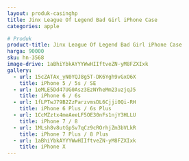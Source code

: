 ```yaml
---
layout: produk-casinghp
title: Jinx League Of Legend Bad Girl iPhone Case
categories: apple

# Produk
product-title: Jinx League Of Legend Bad Girl iPhone Case
harga: 90000
sku: hn-3568
image-drive: 1aBhiYbkAYYYWwHIIftveZN-yM8FZXIxk
gallery:
  - url: 15cZATAx_yN0YQJ8g5T-DK6Ygh9vGxO6X
    title: iPhone 5 / 5s / SE
  - url: 1eMLE5Dd47UG0Asz3EzNYheMm23uzjqJ5
    title: iPhone 6 / 6s
  - url: 1fLPTwJ79B2ZzParzvmsDL6Cjji0Qi-RH
    title: iPhone 6 Plus / 6s Plus
  - url: 1CcMZztx4meAeeLF5OE30nFs1njY3HLLU
    title: iPhone 7 / 8
  - url: 1MLsh8v8utGpSv7qCz9cROrhjZm3bVLkR
    title: iPhone 7 Plus / 8 Plus
  - url: 1aBhiYbkAYYYWwHIIftveZN-yM8FZXIxk
    title: iPhone X
---
```

